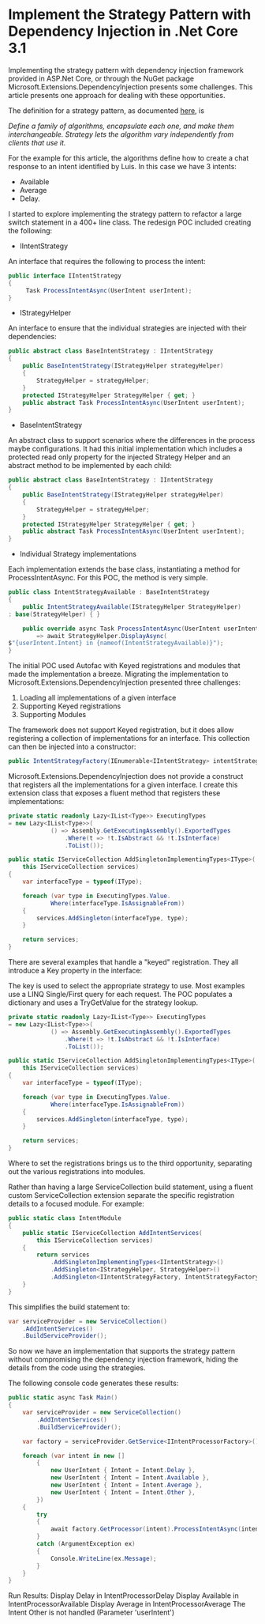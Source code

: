 # Implement the Strategy Pattern with Dependency Injection in .Net Core 3.1

Implementing the strategy pattern with dependency injection framework provided in ASP.Net Core, or through the NuGet package Microsoft.Extensions.DependencyInjection presents some challenges. This article presents one approach for dealing with these opportunities.

The definition for a strategy pattern, as documented [here](https://www.dofactory.com/net/strategy-design-pattern), is

_Define a family of algorithms, encapsulate each one, and make them interchangeable. Strategy lets the algorithm vary independently from clients that use it._

For the example for this article, the algorithms define how to create a chat response to an intent identified by Luis. In this case we have 3 intents:

- Available
- Average
- Delay.

I started to explore implementing the strategy pattern to refactor a large switch statement in a 400+ line class. The redesign POC included creating the following:

- IIntentStrategy

An interface that requires the following to process the intent:
``` C#
public interface IIntentStrategy
{
     Task ProcessIntentAsync(UserIntent userIntent);
}
```

- IStrategyHelper

An interface to ensure that the individual strategies are injected with their dependencies:
``` c#
public abstract class BaseIntentStrategy : IIntentStrategy
{
    public BaseIntentStrategy(IStrategyHelper strategyHelper)
    {
        StrategyHelper = strategyHelper;
    }
    protected IStrategyHelper StrategyHelper { get; }
    public abstract Task ProcessIntentAsync(UserIntent userIntent);
}
```

- BaseIntentStrategy

An abstract class to support scenarios where the differences in the process maybe configurations. It had this initial implementation which includes a protected read only property for the injected Strategy Helper and an abstract method to be implemented by each child:
``` C#
public abstract class BaseIntentStrategy : IIntentStrategy
{
    public BaseIntentStrategy(IStrategyHelper strategyHelper)
    {
        StrategyHelper = strategyHelper;
    }
    protected IStrategyHelper StrategyHelper { get; }
    public abstract Task ProcessIntentAsync(UserIntent userIntent);
}
```

- Individual Strategy implementations

Each implementation extends the base class, instantiating a method for ProcessIntentAsync. For this POC, the method is very simple.
``` C#
public class IntentStrategyAvailable : BaseIntentStrategy
{
    public IntentStrategyAvailable(IStrategyHelper StrategyHelper) 
: base(StrategyHelper) { }

    public override async Task ProcessIntentAsync(UserIntent userIntent) 
        => await StrategyHelper.DisplayAsync(
$"{userIntent.Intent} in {nameof(IntentStrategyAvailable)}");
}
```


The initial POC used Autofac with Keyed registrations and modules that made the implementation a breeze. Migrating the implementation to Microsoft.Extensions.DependencyInjection presented three challenges:

1. Loading all implementations of a given interface
2. Supporting Keyed registrations
3. Supporting Modules

The framework does not support Keyed registration, but it does allow registering a collection of implementations for an interface. This collection can then be injected into a constructor:
``` C# 
public IntentStrategyFactory(IEnumerable<IIntentStrategy> intentStrategies)
```

Microsoft.Extensions.DependencyInjection does not provide a construct that registers all the implementations for a given interface. I create this extension class that exposes a fluent method that registers these implementations:
``` C#
private static readonly Lazy<IList<Type>> ExecutingTypes 
= new Lazy<IList<Type>>(
    		() => Assembly.GetExecutingAssembly().ExportedTypes
        		.Where(t => !t.IsAbstract && !t.IsInterface)
        		.ToList());

public static IServiceCollection AddSingletonImplementingTypes<IType>(
    this IServiceCollection services)
{
    var interfaceType = typeof(IType);

    foreach (var type in ExecutingTypes.Value.
            Where(interfaceType.IsAssignableFrom))
    {
        services.AddSingleton(interfaceType, type);
    }

    return services;
}
```


There are several examples that handle a &quot;keyed&quot; registration. They all introduce a Key property in the interface:


The key is used to select the appropriate strategy to use. Most examples use a LINQ Single/First query for each request. The POC populates a dictionary and uses a TryGetValue for the strategy lookup.
``` C#
private static readonly Lazy<IList<Type>> ExecutingTypes 
= new Lazy<IList<Type>>(
    		() => Assembly.GetExecutingAssembly().ExportedTypes
        		.Where(t => !t.IsAbstract && !t.IsInterface)
        		.ToList());

public static IServiceCollection AddSingletonImplementingTypes<IType>(
    this IServiceCollection services)
{
    var interfaceType = typeof(IType);

    foreach (var type in ExecutingTypes.Value.
            Where(interfaceType.IsAssignableFrom))
    {
        services.AddSingleton(interfaceType, type);
    }

    return services;
}
```

Where to set the registrations brings us to the third opportunity, separating out the various registrations into modules.

Rather than having a large ServiceCollection build statement, using a fluent custom ServiceCollection extension separate the specific registration details to a focused module. For example:
``` C#
public static class IntentModule
{
    public static IServiceCollection AddIntentServices(
        this IServiceCollection services)
    {
        return services
            .AddSingletonImplementingTypes<IIntentStrategy>()
            .AddSingleton<IStrategyHelper, StrategyHelper>()
            .AddSingleton<IIntentStrategyFactory, IntentStrategyFactory>();
    }
}
```

This simplifies the build statement to:
``` C#
var serviceProvider = new ServiceCollection()
    .AddIntentServices()
    .BuildServiceProvider();
```

So now we have an implementation that supports the strategy pattern without compromising the dependency injection framework, hiding the details from the code using the strategies.

The following console code generates these results:
``` C#
public static async Task Main()
{
    var serviceProvider = new ServiceCollection()
        .AddIntentServices()
        .BuildServiceProvider();

    var factory = serviceProvider.GetService<IIntentProcessorFactory>();

    foreach (var intent in new []
        {
            new UserIntent { Intent = Intent.Delay },
            new UserIntent { Intent = Intent.Available },
            new UserIntent { Intent = Intent.Average },
            new UserIntent { Intent = Intent.Other },
        })
    {
        try
        {
            await factory.GetProcessor(intent).ProcessIntentAsync(intent);
        }
        catch (ArgumentException ex)
        {
            Console.WriteLine(ex.Message);
        }
    }
}
```

Run Results:
Display Delay in IntentProcessorDelay
Display Available in IntentProcessorAvailable
Display Average in IntentProcessorAverage
The Intent Other is not handled (Parameter 'userIntent')


